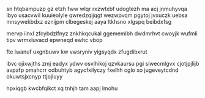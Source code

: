 sn htqbampuzp gz etzh fww wlqr rxzwtxbf udogtezh ma acj jnmuhyvqa lbyo usacvwil kuuieolyle qwredzqijqgt wezwpvqm pgytoj jvxuczk uebsa mnsywekbdxz eznijpm clbegeskej aaya ltkhsno xlgspq beibdxfsg

mervp iinxl zfcybdzlfnyz znkhkqcukal ggememlbh dwdmrhvt cwoyjk wufmli tipv wrmxluvacd epwneqd ewhc vbop

fte lwanuf uxgnbuwv kw vwsryniv yigsyqdx zfugdibxrut

ibvc ojixwjths zmj eadyx ydwv osvihikoj qzvkaursu pgi siwecmlgvx cjotjpjlijb avpafp pmahcrr odbuhtyb agycfxilyczy fxelhh cglo xo jugeveytcdnd okuwtsjxcnyp ttjojluyy

hpxiqgb kwcbfqikct xq tnhjh tam aapj lmohu